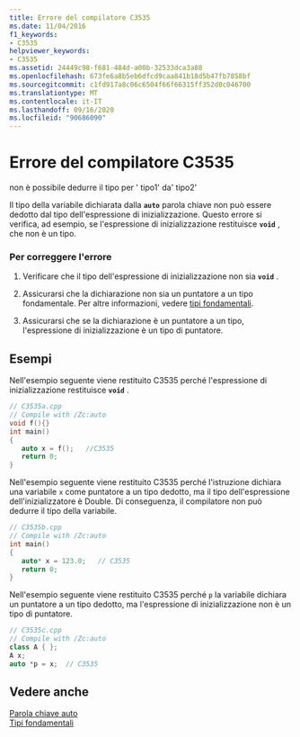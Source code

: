 ```yaml
---
title: Errore del compilatore C3535
ms.date: 11/04/2016
f1_keywords:
- C3535
helpviewer_keywords:
- C3535
ms.assetid: 24449c98-f681-484d-a00b-32533dca3a88
ms.openlocfilehash: 673fe6a8b5eb6dfcd9caa841b18d5b47fb7858bf
ms.sourcegitcommit: c1fd917a8c06c6504f66f66315ff352d0c046700
ms.translationtype: MT
ms.contentlocale: it-IT
ms.lasthandoff: 09/16/2020
ms.locfileid: "90686090"
---
```

# <a name="compiler-error-c3535"></a>Errore del compilatore C3535

non è possibile dedurre il tipo per ' tipo1' da' tipo2'

Il tipo della variabile dichiarata dalla **`auto`** parola chiave non può essere dedotto dal tipo dell'espressione di inizializzazione. Questo errore si verifica, ad esempio, se l'espressione di inizializzazione restituisce **`void`** , che non è un tipo.

### <a name="to-correct-this-error"></a>Per correggere l'errore

1. Verificare che il tipo dell'espressione di inizializzazione non sia **`void`** .

1. Assicurarsi che la dichiarazione non sia un puntatore a un tipo fondamentale. Per altre informazioni, vedere [tipi fondamentali](../../cpp/fundamental-types-cpp.md).

1. Assicurarsi che se la dichiarazione è un puntatore a un tipo, l'espressione di inizializzazione è un tipo di puntatore.

## <a name="examples"></a>Esempi

Nell'esempio seguente viene restituito C3535 perché l'espressione di inizializzazione restituisce **`void`** .

```cpp
// C3535a.cpp
// Compile with /Zc:auto
void f(){}
int main()
{
   auto x = f();   //C3535
   return 0;
}
```

Nell'esempio seguente viene restituito C3535 perché l'istruzione dichiara una variabile `x` come puntatore a un tipo dedotto, ma il tipo dell'espressione dell'inizializzatore è Double. Di conseguenza, il compilatore non può dedurre il tipo della variabile.

```cpp
// C3535b.cpp
// Compile with /Zc:auto
int main()
{
   auto* x = 123.0;   // C3535
   return 0;
}
```

Nell'esempio seguente viene restituito C3535 perché `p` la variabile dichiara un puntatore a un tipo dedotto, ma l'espressione di inizializzazione non è un tipo di puntatore.

```cpp
// C3535c.cpp
// Compile with /Zc:auto
class A { };
A x;
auto *p = x;  // C3535
```

## <a name="see-also"></a>Vedere anche

[Parola chiave auto](../../cpp/auto-keyword.md)<br/>
[Tipi fondamentali](../../cpp/fundamental-types-cpp.md)
